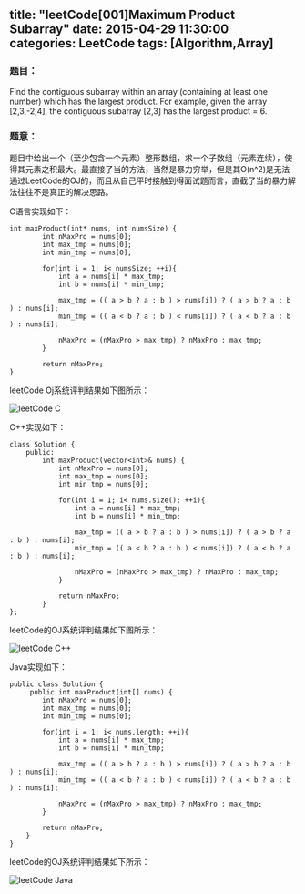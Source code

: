 title: "leetCode[001]Maximum Product Subarray"
date: 2015-04-29 11:30:00
categories: LeetCode
tags: [Algorithm,Array]
---

### 题目：
 Find the contiguous subarray within an array (containing at least one number) which has the largest product.
		 For example, given the array [2,3,-2,4], the contiguous subarray [2,3] has the largest product = 6.

<!-- more -->

### 题意：

题目中给出一个（至少包含一个元素）整形数组，求一个子数组（元素连续），使得其元素之积最大。最直接了当的方法，当然是暴力穷举，但是其O(n^2)是无法通过LeetCode的OJ的，而且从自己平时接触到得面试题而言，直截了当的暴力解法往往不是真正的解决思路。

C语言实现如下：

    int maxProduct(int* nums, int numsSize) {
            int nMaxPro = nums[0];
            int max_tmp = nums[0];
            int min_tmp = nums[0];

            for(int i = 1; i< numsSize; ++i){
                int a = nums[i] * max_tmp;
                int b = nums[i] * min_tmp;

                max_tmp = (( a > b ? a : b ) > nums[i]) ? ( a > b ? a : b ) : nums[i];
                min_tmp = (( a < b ? a : b ) < nums[i]) ? ( a < b ? a : b ) : nums[i];

                nMaxPro = (nMaxPro > max_tmp) ? nMaxPro : max_tmp;
            }

            return nMaxPro;
	}

leetCode Oj系统评判结果如下图所示：

![leetCode C](http://7xilk1.com1.z0.glb.clouddn.com/leetCode001C.png)

C++实现如下：

    class Solution {
		public:
		    int maxProduct(vector<int>& nums) {
	            int nMaxPro = nums[0];
	            int max_tmp = nums[0];
	            int min_tmp = nums[0];

	            for(int i = 1; i< nums.size(); ++i){
	                int a = nums[i] * max_tmp;
	                int b = nums[i] * min_tmp;

	                max_tmp = (( a > b ? a : b ) > nums[i]) ? ( a > b ? a : b ) : nums[i];
	                min_tmp = (( a < b ? a : b ) < nums[i]) ? ( a < b ? a : b ) : nums[i];

	                nMaxPro = (nMaxPro > max_tmp) ? nMaxPro : max_tmp;
	            }

	            return nMaxPro;
		    }
	};

leetCode的OJ系统评判结果如下图所示：

![leetCode C++](http://7xilk1.com1.z0.glb.clouddn.com/leetCode001C++.png)


Java实现如下：

	public class Solution {
		 public int maxProduct(int[] nums) {
            int nMaxPro = nums[0];
            int max_tmp = nums[0];
            int min_tmp = nums[0];

            for(int i = 1; i< nums.length; ++i){
                int a = nums[i] * max_tmp;
                int b = nums[i] * min_tmp;

                max_tmp = (( a > b ? a : b ) > nums[i]) ? ( a > b ? a : b ) : nums[i];
                min_tmp = (( a < b ? a : b ) < nums[i]) ? ( a < b ? a : b ) : nums[i];

                nMaxPro = (nMaxPro > max_tmp) ? nMaxPro : max_tmp;
            }

            return nMaxPro;
	    }
	}

leetCode的OJ系统评判结果如下所示：

![leetCode Java](http://7xilk1.com1.z0.glb.clouddn.com/leetCode001Java.png)


